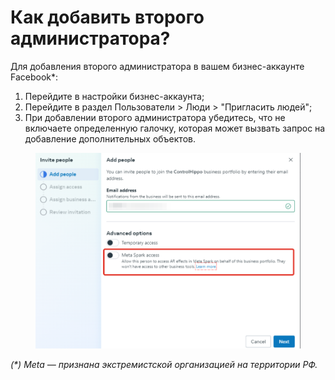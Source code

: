# Как добавить второго администратора?

Для добавления второго администратора в вашем бизнес-аккаунте Facebook\*:

1. Перейдите в настройки бизнес-аккаунта;
2. Перейдите в раздел Пользователи > Люди > "Пригласить людей";
3. При добавлении второго администратора убедитесь, что не включаете определенную галочку, которая может вызвать запрос на добавление дополнительных объектов.

<figure><img src="../../.gitbook/assets/image (5) (1).png" alt=""><figcaption></figcaption></figure>



_(\*) Meta — признана экстремистской организацией на территории РФ._
